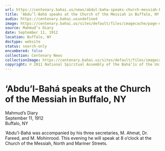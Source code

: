 ```yaml
---
url: https://centenary.bahai.us/news/abdul-baha-speaks-church-messiah-buffalo-ny
title: ‘Abdu’l-Bahá speaks at the Church of the Messiah in Buffalo, NY
audio: https://centenary.bahai.usundefined
image: https://centenary.bahai.us/sites/default/files/imagecache/page-main-image/images/press_clippings/09-11-1912%20%28Unknown%20paper%29%20Abdu%27l-Baha%20speaks%20at%20the%20Church%20of%20the%20Messiah%20in%20Buffalo%2C%20NY%28E%29.png
source: Mahmud’s Diary
date: September 11, 1912
location: Buffalo, NY
doctype: website
status: search-only
encumbered: false
collection: Centenary News
collectionImage: https://centenary.bahai.us/sites/default/files/imagecache/theme-image/main_image/abdulbaha-overview-small_0.jpg
copyright: © 2011 National Spiritual Assembly of the Bahá’ís of the United States
---
```



# ‘Abdu’l-Bahá speaks at the Church of the Messiah in Buffalo, NY

Mahmud’s Diary  
September 11, 1912  
Buffalo, NY  



‘Abdu’l-Bahá was accompanied by his three secretaries, M. Ahmat, Dr. Fareed, and M. Mohinrood. This evening he will speak at 8 o’clock at the Church of the Messiah, North and Mariner Streets.